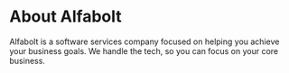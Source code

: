 # About Alfabolt

Alfabolt is a software services company focused on helping you achieve your business goals. We handle the tech, so you can focus on your core business.
